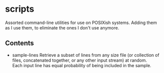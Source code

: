 # scripts
Assorted command-line utilities for use on POSIXish systems. Adding them as I
use them, to eliminate the ones I don't use anymore.

## Contents
* sample-lines
   Retrieve a subset of lines from any size file (or collection of files, concatenated together, or any other
   input stream) at random.  
   Each input line has equal probability of being included in the sample.
